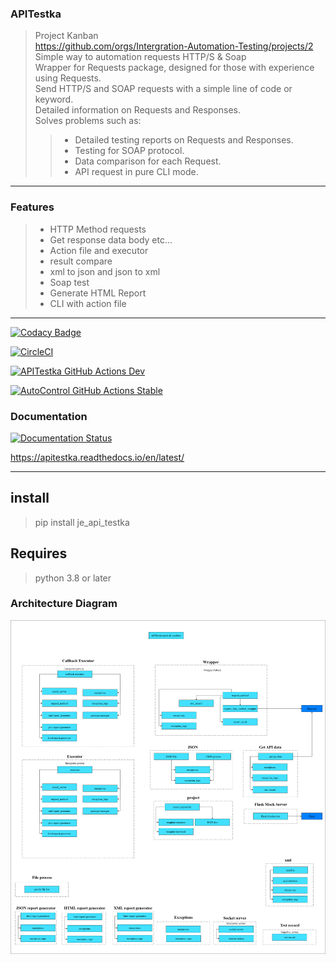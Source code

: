 ### APITestka
> Project Kanban \
> https://github.com/orgs/Intergration-Automation-Testing/projects/2 \
> Simple way to automation requests HTTP/S & Soap \
> Wrapper for Requests package, designed for those with experience using Requests. \
> Send HTTP/S and SOAP requests with a simple line of code or keyword. \
> Detailed information on Requests and Responses. \
> Solves problems such as:
>> * Detailed testing reports on Requests and Responses.
>> * Testing for SOAP protocol.
>> * Data comparison for each Request.
>> * API request in pure CLI mode.
---
### Features

>* HTTP Method requests
>* Get response data body etc...
>* Action file and executor
>* result compare
>* xml to json and json to xml
>* Soap test
>* Generate HTML Report
>* CLI with action file

---

[![Codacy Badge](https://app.codacy.com/project/badge/Grade/f243c4edfc1f4aa3ac87752e3e86b399)](https://www.codacy.com/gh/JE-Chen/APITestka/dashboard?utm_source=github.com&amp;utm_medium=referral&amp;utm_content=JE-Chen/APITestka&amp;utm_campaign=Badge_Grade)

[![CircleCI](https://dl.circleci.com/status-badge/img/gh/Integrated-Testing-Environment/APITestka/tree/main.svg?style=svg)](https://dl.circleci.com/status-badge/redirect/gh/Integrated-Testing-Environment/APITestka/tree/main)

[![APITestka GitHub Actions Dev](https://github.com/JE-Chen/APITestka/actions/workflows/api-testka-github-actions_dev.yml/badge.svg)](https://github.com/JE-Chen/APITestka/actions/workflows/api-testka-github-actions_dev.yml)

[![AutoControl GitHub Actions Stable](https://github.com/JE-Chen/APITestka/actions/workflows/api-testka-github-actions_stable.yml/badge.svg)](https://github.com/JE-Chen/APITestka/actions/workflows/api-testka-github-actions_stable.yml)

### Documentation

[![Documentation Status](https://readthedocs.org/projects/apitestka/badge/?version=latest)](https://apitestka.readthedocs.io/en/latest/?badge=latest)

https://apitestka.readthedocs.io/en/latest/

---

## install
> pip install je_api_testka


## Requires
> python 3.8 or later

### Architecture Diagram
![Architecture Diagram](architecture_diagram/APITestka_Architecture.drawio.png)